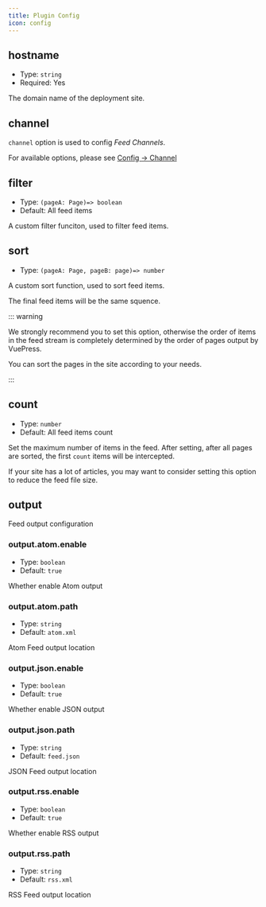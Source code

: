 ```yaml
---
title: Plugin Config
icon: config
---
```


## hostname

- Type: `string`
- Required: Yes

The domain name of the deployment site.

## channel

`channel` option is used to config _Feed Channels_.

For available options, please see [Config → Channel](channel.md)

## filter

- Type: `(pageA: Page)=> boolean`
- Default: All feed items

A custom filter funciton, used to filter feed items.

## sort

- Type: `(pageA: Page, pageB: page)=> number`

A custom sort function, used to sort feed items.

The final feed items will be the same squence.

::: warning

We strongly recommend you to set this option, otherwise the order of items in the feed stream is completely determined by the order of pages output by VuePress.

You can sort the pages in the site according to your needs.

:::

## count

- Type: `number`
- Default: All feed items count

Set the maximum number of items in the feed. After setting, after all pages are sorted, the first `count` items will be intercepted.

If your site has a lot of articles, you may want to consider setting this option to reduce the feed file size.

## output

Feed output configuration

### output.atom.enable

- Type: `boolean`
- Default: `true`

Whether enable Atom output

### output.atom.path

- Type: `string`
- Default: `atom.xml`

Atom Feed output location

### output.json.enable

- Type: `boolean`
- Default: `true`

Whether enable JSON output

### output.json.path

- Type: `string`
- Default: `feed.json`

JSON Feed output location

### output.rss.enable

- Type: `boolean`
- Default: `true`

Whether enable RSS output

### output.rss.path

- Type: `string`
- Default: `rss.xml`

RSS Feed output location
